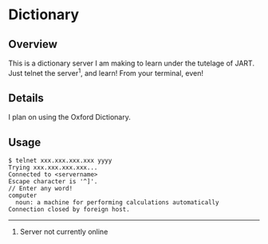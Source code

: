 # Dictionary #

## Overview ##

This is a dictionary server I am making to learn under the tutelage of JART. Just telnet the server<sup>1</sup>, and learn! From your terminal, even!

## Details ##

I plan on using the Oxford Dictionary.

## Usage ##

    $ telnet xxx.xxx.xxx.xxx yyyy
    Trying xxx.xxx.xxx.xxx...
    Connected to <servername>
    Escape character is '^]'.
    // Enter any word!
    computer
      noun: a machine for performing calculations automatically
    Connection closed by foreign host.
---

1. Server not currently online
